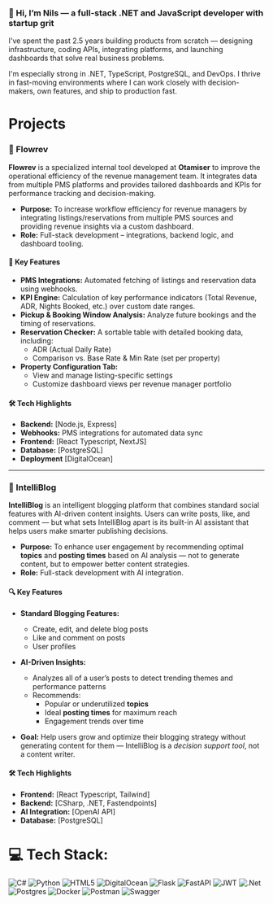 ### 👋 Hi, I’m Nils — a full-stack .NET and JavaScript developer with startup grit

I've spent the past 2.5 years building products from scratch — designing infrastructure, coding APIs, integrating platforms, and launching dashboards that solve real business problems.

I'm especially strong in .NET, TypeScript, PostgreSQL, and DevOps. I thrive in fast-moving environments where I can work closely with decision-makers, own features, and ship to production fast.

# Projects

### 💼 Flowrev

**Flowrev** is a specialized internal tool developed at **Otamiser** to improve the operational efficiency of the revenue management team. It integrates data from multiple PMS platforms and provides tailored dashboards and KPIs for performance tracking and decision-making.

- **Purpose:** To increase workflow efficiency for revenue managers by integrating listings/reservations from multiple PMS sources and providing revenue insights via a custom dashboard.
- **Role:** Full-stack development – integrations, backend logic, and dashboard tooling.

#### 🔗 Key Features

- **PMS Integrations:** Automated fetching of listings and reservation data using webhooks.
- **KPI Engine:** Calculation of key performance indicators (Total Revenue, ADR, Nights Booked, etc.) over custom date ranges.
- **Pickup & Booking Window Analysis:** Analyze future bookings and the timing of reservations.
- **Reservation Checker:** A sortable table with detailed booking data, including:
  - ADR (Actual Daily Rate)
  - Comparison vs. Base Rate & Min Rate (set per property)
- **Property Configuration Tab:**
  - View and manage listing-specific settings
  - Customize dashboard views per revenue manager portfolio

#### 🛠 Tech Highlights

- **Backend:** [Node.js, Express]
- **Webhooks:** PMS integrations for automated data sync
- **Frontend:** [React Typescript, NextJS]
- **Database:** [PostgreSQL]
- **Deployment** [DigitalOcean]

---
### 🧠 IntelliBlog

**IntelliBlog** is an intelligent blogging platform that combines standard social features with AI-driven content insights. Users can write posts, like, and comment — but what sets IntelliBlog apart is its built-in AI assistant that helps users make smarter publishing decisions.

- **Purpose:** To enhance user engagement by recommending optimal **topics** and **posting times** based on AI analysis — not to generate content, but to empower better content strategies.
- **Role:** Full-stack development with AI integration.

#### 🔍 Key Features

- **Standard Blogging Features:**
  - Create, edit, and delete blog posts
  - Like and comment on posts
  - User profiles

- **AI-Driven Insights:**
  - Analyzes all of a user’s posts to detect trending themes and performance patterns
  - Recommends:
    - Popular or underutilized **topics**
    - Ideal **posting times** for maximum reach
    - Engagement trends over time

- **Goal:** Help users grow and optimize their blogging strategy without generating content for them — IntelliBlog is a *decision support tool*, not a content writer.

#### 🛠 Tech Highlights

- **Frontend:** [React Typescript, Tailwind]
- **Backend:** [CSharp, .NET, Fastendpoints]
- **AI Integration:** [OpenAI API]
- **Database:** [PostgreSQL]



# 💻 Tech Stack:
![C#](https://img.shields.io/badge/c%23-%23239120.svg?style=for-the-badge&logo=csharp&logoColor=white) ![Python](https://img.shields.io/badge/python-3670A0?style=for-the-badge&logo=python&logoColor=ffdd54) ![HTML5](https://img.shields.io/badge/html5-%23E34F26.svg?style=for-the-badge&logo=html5&logoColor=white) ![DigitalOcean](https://img.shields.io/badge/DigitalOcean-%230167ff.svg?style=for-the-badge&logo=digitalOcean&logoColor=white) ![Flask](https://img.shields.io/badge/flask-%23000.svg?style=for-the-badge&logo=flask&logoColor=white) ![FastAPI](https://img.shields.io/badge/FastAPI-005571?style=for-the-badge&logo=fastapi) ![JWT](https://img.shields.io/badge/JWT-black?style=for-the-badge&logo=JSON%20web%20tokens) ![.Net](https://img.shields.io/badge/.NET-5C2D91?style=for-the-badge&logo=.net&logoColor=white) ![Postgres](https://img.shields.io/badge/postgres-%23316192.svg?style=for-the-badge&logo=postgresql&logoColor=white) ![Docker](https://img.shields.io/badge/docker-%230db7ed.svg?style=for-the-badge&logo=docker&logoColor=white) ![Postman](https://img.shields.io/badge/Postman-FF6C37?style=for-the-badge&logo=postman&logoColor=white) ![Swagger](https://img.shields.io/badge/-Swagger-%23Clojure?style=for-the-badge&logo=swagger&logoColor=white)

